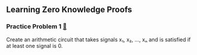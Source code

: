 ## Learning Zero Knowledge Proofs

### Practice Problem 1 [🔗](./Practice%20Problem%201/)
Create an arithmetic circuit that takes signals x₁, x₂, …, xₙ and is satisfied if at least one signal is 0.